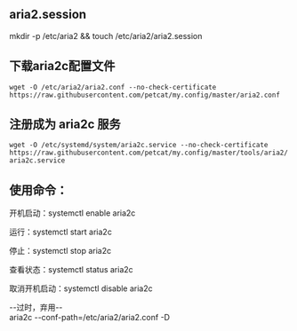## aria2.session
mkdir -p /etc/aria2 && touch /etc/aria2/aria2.session  

## 下载aria2c配置文件
`wget -O /etc/aria2/aria2.conf --no-check-certificate https://raw.githubusercontent.com/petcat/my.config/master/aria2.conf`

## 注册成为 aria2c 服务
`wget -O /etc/systemd/system/aria2c.service --no-check-certificate https://raw.githubusercontent.com/petcat/my.config/master/tools/aria2/aria2c.service`

## 使用命令：  

开机启动：systemctl enable aria2c  

运行：systemctl start aria2c    

停止：systemctl stop aria2c    

查看状态：systemctl status aria2c      

取消开机启动：systemctl disable aria2c    

--过时，弃用--  
aria2c --conf-path=/etc/aria2/aria2.conf -D
